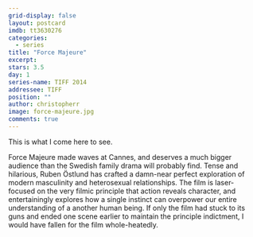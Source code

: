 ```yaml
---
grid-display: false
layout: postcard
imdb: tt3630276
categories: 
  - series
title: "Force Majeure"
excerpt: 
stars: 3.5
day: 1
series-name: TIFF 2014
addressee: TIFF
position: ""
author: christopherr
image: force-majeure.jpg
comments: true
---
```

<p>This is what I come here to see.</p>
<p>Force Majeure made waves at Cannes, and deserves a much bigger audience than the Swedish family drama will probably find. Tense and hilarious, Ruben Östlund has crafted a damn-near perfect exploration of modern masculinity and heterosexual relationships. The film is laser-focused on the very filmic principle that action reveals character, and entertainingly explores how a single instinct can overpower our entire understanding of a another human being. If only the film had stuck to its guns and ended one scene earlier to maintain the principle indictment, I would have fallen for the film whole-heatedly.</p>